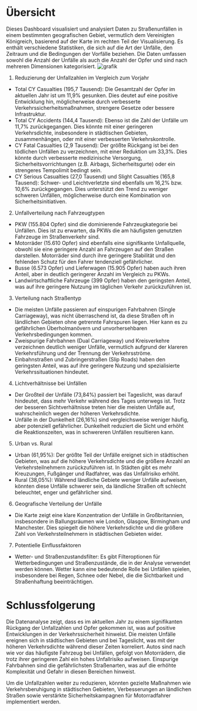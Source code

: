 # Übersicht
Dieses Dashboard visualisiert und analysiert Daten zu Straßenunfällen in einem bestimmten geografischen Gebiet, vermutlich dem Vereinigten Königreich, basierend auf der Karte im rechten Teil der Visualisierung. Es enthält verschiedene Statistiken, die sich auf die Art der Unfälle, den Zeitraum und die Bedingungen der Vorfälle beziehen. Die Daten umfassen sowohl die Anzahl der Unfälle als auch die Anzahl der Opfer und sind nach mehreren Dimensionen kategorisiert.
![grafik](https://github.com/user-attachments/assets/c66bd295-60cd-482f-89da-a23e8c7ed449)
1. Reduzierung der Unfallzahlen im Vergleich zum Vorjahr
* Total CY Casualties (195,7 Tausend): Die Gesamtzahl der Opfer im aktuellen Jahr ist um 11,9% gesunken. Dies deutet auf eine positive Entwicklung hin, möglicherweise durch verbesserte Verkehrssicherheitsmaßnahmen, strengere Gesetze oder bessere Infrastruktur.
* Total CY Accidents (144,4 Tausend): Ebenso ist die Zahl der Unfälle um 11,7% zurückgegangen. Dies könnte mit einer geringeren Verkehrsdichte, insbesondere in städtischen Gebieten, zusammenhängen, oder mit einer verbesserten Verkehrskontrolle.
* CY Fatal Casualties (2,9 Tausend): Der größte Rückgang ist bei den tödlichen Unfällen zu verzeichnen, mit einer Reduktion um 33,3%. Dies könnte durch verbesserte medizinische Versorgung, Sicherheitsvorrichtungen (z.B. Airbags, Sicherheitsgurte) oder ein strengeres Tempolimit bedingt sein.
* CY Serious Casualties (27,0 Tausend) und Slight Casualties (165,8 Tausend): Schwer- und Leichtverletzte sind ebenfalls um 16,2% bzw. 10,6% zurückgegangen. Dies unterstützt den Trend zu weniger schweren Unfällen, möglicherweise durch eine Kombination von Sicherheitsinitiativen.
2. Unfallverteilung nach Fahrzeugtypen
* PKW (155.804 Opfer) sind die dominierende Fahrzeugkategorie bei Unfällen. Dies ist zu erwarten, da PKWs die am häufigsten genutzten Fahrzeuge im Straßenverkehr sind.
* Motorräder (15.610 Opfer) sind ebenfalls eine signifikante Unfallquelle, obwohl sie eine geringere Anzahl an Fahrzeugen auf den Straßen darstellen. Motorräder sind durch ihre geringere Stabilität und den fehlenden Schutz für den Fahrer tendenziell gefährlicher.
* Busse (6.573 Opfer) und Lieferwagen (15.905 Opfer) haben auch ihren Anteil, aber in deutlich geringerer Anzahl im Vergleich zu PKWs.
* Landwirtschaftliche Fahrzeuge (399 Opfer) haben den geringsten Anteil, was auf ihre geringere Nutzung im täglichen Verkehr zurückzuführen ist.
3. Verteilung nach Straßentyp
* Die meisten Unfälle passieren auf einspurigen Fahrbahnen (Single Carriageway), was nicht überraschend ist, da diese Straßen oft in ländlichen Gebieten ohne getrennte Fahrspuren liegen. Hier kann es zu gefährlichen Überholmanövern und unvorhersehbaren Verkehrsbedingungen kommen.
* Zweispurige Fahrbahnen (Dual Carriageway) und Kreisverkehre verzeichnen deutlich weniger Unfälle, vermutlich aufgrund der klareren Verkehrsführung und der Trennung der Verkehrsströme.
* Einbahnstraßen und Zubringerstraßen (Slip Roads) haben den geringsten Anteil, was auf ihre geringere Nutzung und spezialisierte Verkehrssituationen hindeutet.
4. Lichtverhältnisse bei Unfällen
* Der Großteil der Unfälle (73,84%) passiert bei Tageslicht, was darauf hindeutet, dass mehr Verkehr während des Tages unterwegs ist. Trotz der besseren Sichtverhältnisse treten hier die meisten Unfälle auf, wahrscheinlich wegen der höheren Verkehrsdichte.
* Unfälle in der Dunkelheit (26,16%) sind vergleichsweise weniger häufig, aber potenziell gefährlicher. Dunkelheit reduziert die Sicht und erhöht die Reaktionszeiten, was in schwereren Unfällen resultieren kann.
5. Urban vs. Rural
* Urban (61,95%): Der größte Teil der Unfälle ereignet sich in städtischen Gebieten, was auf die höhere Verkehrsdichte und die größere Anzahl an Verkehrsteilnehmern zurückzuführen ist. In Städten gibt es mehr Kreuzungen, Fußgänger und Radfahrer, was das Unfallrisiko erhöht.
* Rural (38,05%): Während ländliche Gebiete weniger Unfälle aufweisen, könnten diese Unfälle schwerer sein, da ländliche Straßen oft schlecht beleuchtet, enger und gefährlicher sind.
6. Geografische Verteilung der Unfälle
* Die Karte zeigt eine klare Konzentration der Unfälle in Großbritannien, insbesondere in Ballungsräumen wie London, Glasgow, Birmingham und Manchester. Dies spiegelt die höhere Verkehrsdichte und die größere Zahl von Verkehrsteilnehmern in städtischen Gebieten wider.
7. Potentielle Einflussfaktoren
* Wetter- und Straßenzustandsfilter: Es gibt Filteroptionen für Wetterbedingungen und Straßenzustände, die in der Analyse verwendet werden können. Wetter kann eine bedeutende Rolle bei Unfällen spielen, insbesondere bei Regen, Schnee oder Nebel, die die Sichtbarkeit und Straßenhaftung beeinträchtigen.
# Schlussfolgerung
Die Datenanalyse zeigt, dass es im aktuellen Jahr zu einem signifikanten Rückgang der Unfallzahlen und Opfer gekommen ist, was auf positive Entwicklungen in der Verkehrssicherheit hinweist. Die meisten Unfälle ereignen sich in städtischen Gebieten und bei Tageslicht, was mit der höheren Verkehrsdichte während dieser Zeiten korreliert. Autos sind nach wie vor das häufigste Fahrzeug bei Unfällen, gefolgt von Motorrädern, die trotz ihrer geringeren Zahl ein hohes Unfallrisiko aufweisen. Einspurige Fahrbahnen sind die gefährlichsten Straßenarten, was auf die erhöhte Komplexität und Gefahr in diesen Bereichen hinweist.

Um die Unfallzahlen weiter zu reduzieren, könnten gezielte Maßnahmen wie Verkehrsberuhigung in städtischen Gebieten, Verbesserungen an ländlichen Straßen sowie verstärkte Sicherheitskampagnen für Motorradfahrer implementiert werden.
